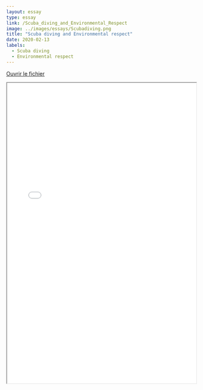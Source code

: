 ```yaml
---
layout: essay
type: essay
link: /Scuba_diving_and_Environmental_Respect
image: ../images/essays/Scubadiving.png
title: "Scuba diving and Environmental respect"
date: 2020-02-13
labels:
  - Scuba diving
  - Environmental respect
---
```


<div class="ui grid">
  <div style="margin: 0 auto; margin-top: 1em; margin-bottom: 1em">
      <a class="ui primary button" href="../images/essays/Scubadiving.pdf">
      Ouvrir le fichier</a>
  </div>
</div>


<div class="invmobile">
  <iframe src="../images/essays/Scubadiving.pdf" width="100%" height="800">
</div>

[Accessible ici]()
